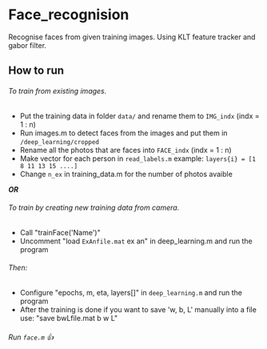# Face_recognision
Recognise faces from given training images.
Using KLT feature tracker and gabor filter.

## How to run

###### To train from existing images.
- Put the training data in folder `data/` and rename them to `IMG_indx` (indx = 1 : n)
- Run images.m to detect faces from the images and put them in `/deep_learning/cropped`
- Rename all the photos that are faces into `FACE_indx` (indx = 1 : n)
- Make vector for each person in `read_labels.m`
example: `layers{i} = [1 8 11 13 15 ....]`
- Change `n_ex` in training_data.m for the number of photos avaible

***OR***

###### To train by creating new training data from camera.
- Call "trainFace('Name')"
- Uncomment "load `ExAnfile.mat` ex an" in deep_learning.m and run the program

###### Then:
- Configure "epochs, m, eta, layers[]" in `deep_learning.m` and run the program
- After the training is done if you want to save 'w, b, L' manually into a file use: "save bwLfile.mat b w L"

###### Run `face.m` :+1:
